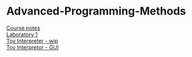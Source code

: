 # Advanced-Programming-Methods


  [Course notes](https://github.com/913-Diaconu-Ana/Advanced-Programming-Methods/blob/main/Notes.md)\
  [Laboratory 1](https://github.com/913-Diaconu-Ana/MAP--Assignment1)\
  [Toy Interpreter - wip](https://github.com/913-Diaconu-Ana/ToyInterpretor)\
  [Toy Interpretor - GUI](https://github.com/DiaconuAna/ToyInterpretorGUI)

